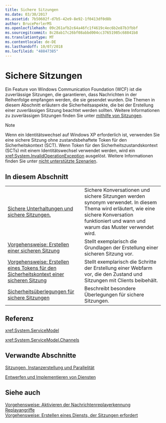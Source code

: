 ```yaml
---
title: Sichere Sitzungen
ms.date: 03/30/2017
ms.assetid: 7b50602f-d7b5-42e9-8e92-1f0413df0d8b
author: BrucePerlerMS
ms.openlocfilehash: 09c261afb2c64a46fc1f4619c4ec6b2e87b3fbbf
ms.sourcegitcommit: 8c28ab17c26bf08abbd004cc37651985c68841b8
ms.translationtype: MT
ms.contentlocale: de-DE
ms.lasthandoff: 10/07/2018
ms.locfileid: "48847385"
---
```

# <a name="secure-sessions"></a>Sichere Sitzungen
Ein Feature von Windows Communication Foundation (WCF) ist die zuverlässige Sitzungen, die garantieren, dass Nachrichten in der Reihenfolge empfangen werden, die sie gesendet wurden. Die Themen in diesem Abschnitt erläutern die Sicherheitsaspekte, die bei der Erstellung einer zuverlässigen Sitzung beachtet werden sollten. Weitere Informationen zu zuverlässigen Sitzungen finden Sie unter [mithilfe von Sitzungen](../../../../docs/framework/wcf/using-sessions.md).  
  
> [!NOTE]
>  Wenn ein Identitätswechsel auf Windows XP erforderlich ist, verwenden Sie eine sichere Sitzung ohne zustandsbehaftete Token für den Sicherheitskontext (SCT). Wenn Token für den Sicherheitszustandskontext (SCTs) mit einem Identitätswechsel verwendet werden, wird ein <xref:System.InvalidOperationException> ausgelöst. Weitere Informationen finden Sie unter [nicht unterstützte Szenarien](../../../../docs/framework/wcf/feature-details/unsupported-scenarios.md).  
  
## <a name="in-this-section"></a>In diesem Abschnitt  
  
|||  
|-|-|  
|[Sichere Unterhaltungen und sichere Sitzungen.](../../../../docs/framework/wcf/feature-details/secure-conversations-and-secure-sessions.md)|Sichere Konversationen und sichere Sitzungen werden synonym verwendet. In diesem Thema wird erläutert, wie eine sichere Konversation funktioniert und wann und warum das Muster verwendet wird.|  
|[Vorgehensweise: Erstellen einer sicheren Sitzung](../../../../docs/framework/wcf/feature-details/how-to-create-a-secure-session.md)|Stellt exemplarisch die Grundlagen der Erstellung einer sicheren Sitzung vor.|  
|[Vorgehensweise: Erstellen eines Tokens für den Sicherheitskontext einer sicheren Sitzung](../../../../docs/framework/wcf/feature-details/how-to-create-a-security-context-token-for-a-secure-session.md)|Stellt exemplarisch die Schritte der Erstellung einer Webfarm vor, die den Zustand und Sitzungen mit Clients beibehält.|  
|[Sicherheitsüberlegungen für sichere Sitzungen](../../../../docs/framework/wcf/feature-details/security-considerations-for-secure-sessions.md)|Beschreibt besondere Überlegungen für sichere Sitzungen.|  
  
## <a name="reference"></a>Referenz  
 <xref:System.ServiceModel>  
  
 <xref:System.ServiceModel.Channels>  
  
## <a name="related-sections"></a>Verwandte Abschnitte  
 [Sitzungen, Instanzerstellung und Parallelität](../../../../docs/framework/wcf/feature-details/sessions-instancing-and-concurrency.md)  
  
 [Entwerfen und Implementieren von Diensten](../../../../docs/framework/wcf/designing-and-implementing-services.md)  
  
## <a name="see-also"></a>Siehe auch  
 [Vorgehensweise: Aktivieren der Nachrichtenreplayerkennung](../../../../docs/framework/wcf/feature-details/how-to-enable-message-replay-detection.md)  
 [Replayangriffe](../../../../docs/framework/wcf/feature-details/replay-attacks.md)  
 [Vorgehensweise: Erstellen eines Diensts, der Sitzungen erfordert](../../../../docs/framework/wcf/feature-details/how-to-create-a-service-that-requires-sessions.md)
